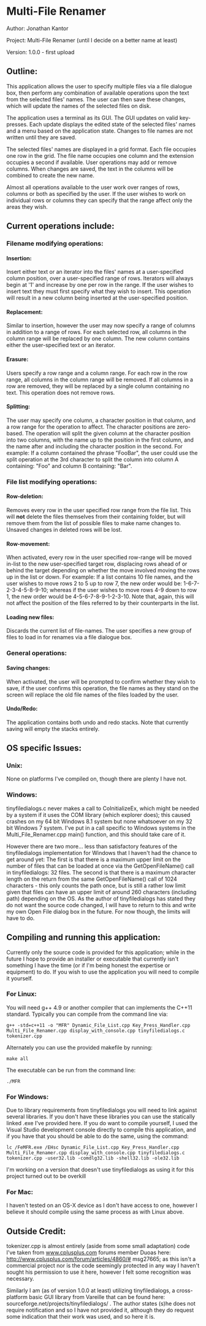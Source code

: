 # Multi-File Renamer

Author: Jonathan Kantor

Project: Multi-File Renamer (until I decide on a better name at least)

Version: 1.0.0 - first upload

## Outline:  
This application allows the user to specify multiple files via a file dialogue box, then perform any combination of available operations upon the text from the selected files' names. The user can then save these changes, which will update the names of the selected files on disk.

The application uses a terminal as its GUI. The GUI updates on valid key-presses. Each update displays the edited state of the selected files' names and a menu based on the application state. Changes to file names are not written until they are saved.

The selected files' names are displayed in a grid format. Each file occupies one row in the grid. The file name occupies one column and the extension occupies a second if available. User operations may add or remove columns. When changes are saved, the text in the columns will be combined to create the new name. 

Almost all operations available to the user work over ranges of rows, columns or both as specified by the user. If the user wishes to work on individual rows or columns they can specify that the range affect only the areas they wish.


## Current operations include:
### Filename modifying operations:
#### Insertion:
Insert either text or an iterator into the files' names at a user-specified column position, over a user-specified range of rows. Iterators will always begin at '1' and increase by one per row in the range. If the user wishes to insert text they must first specify what they wish to insert. This operation will result in a new column being inserted at the user-specified position.
#### Replacement:
Similar to insertion, however the user may now specify a range of columns in addition to a range of rows. For each selected row, all columns in the column range will be replaced by one column. The new column contains either the user-specified text or an iterator.

#### Erasure:
Users specify a row range and a column range. For each row in the row range, all columns in the column range will be removed. If all columns in a row are removed, they will be replaced by a single column containing no text. This operation does not remove rows.

#### Splitting:
The user may specify one column, a character position in that column, and a row range for the operation to affect. The character positions are zero-based. The operation will split the given column at the character position into two columns, with the name up to the position in the first column, and the name after and including the character position in the second. For example: If a column contained the phrase "FooBar", the user could use the split operation at the 3rd character to split the column into column A containing: "Foo" and column B containing: "Bar".

### File list modifying operations:
#### Row-deletion:
Removes every row in the user specified row range from the file list. This will **not** delete the files themselves from their containing folder, but will remove them from the list of possible files to make name changes to. Unsaved changes in deleted rows will be lost.

#### Row-movement:
When activated, every row in the user specified row-range will be moved in-list to the new user-specified target row, displacing rows ahead of or behind the target depending on whether the move involved moving the rows up in the list or down. For example: If a list contains 10 file names, and the user wishes to move rows 2 to 5 up to row 7, the new order would be: 1-6-7-2-3-4-5-8-9-10; whereas if the user wishes to move rows 4-9 down to row 1, the new order would be 4-5-6-7-8-9-1-2-3-10. Note that, again, this will not affect the position of the files referred to by their counterparts in the list.

#### Loading new files:
Discards the current list of file-names. The user specifies a new group of files to load in for renames via a file dialogue box.

### General operations:
#### Saving changes:
When activated, the user will be prompted to confirm whether they wish to save, if the user confirms this operation, the file names as they stand on the screen will replace the old file names of the files loaded by the user.

#### Undo/Redo:
The application contains both undo and redo stacks. Note that currently saving will empty the stacks entirely.

## OS specific Issues:
### Unix:
None on platforms I've compiled on, though there are plenty I have not.

### Windows:
tinyfiledialogs.c never makes a call to CoInitializeEx, which might be needed by a system if it uses the COM library (which explorer does); this caused crashes on my 64 bit Windows 8.1 system but none whatsoever on my 32 bit Windows 7 system. I've put in a call specific to Windows systems in the Multi_File_Renamer.cpp main() function, and this should take care of it.

However there are two more... less than satisfactory features of the tinyfiledialogs implementation for Windows that I haven't had the chance to get around yet: The first is that there is a maximum upper limit on the number of files that can be loaded at once via the GetOpenFileName() call in tinyfiledialogs: 32 files. The second is that there is a maximum character length on the return from the same GetOpenFileName() call of 1024 characters - this only counts the path once, but is still a rather low limit given that files can have an upper limit of around 260 characters (including path) depending on the OS. As the author of tinyfiledialogs has stated they do not want the source code changed, I will have to return to this and write my own Open File dialog box in the future. For now though, the limits will have to do.

## Compiling and running this application:
Currently only the source code is provided for this application; while in the future I hope to provide an installer or executable that currently isn't something I have the time (or if I'm being honest the expertise or equipment) to do. If you wish to use the application you will need to compile it yourself.

### For Linux: 
You will need g++ 4.9 or another compiler that can implements the C++11 standard. Typically you can compile from the command line via: 
	
```g++ -std=c++11 -o "MFR" Dynamic_File_List.cpp Key_Press_Handler.cpp Multi_File_Renamer.cpp display_with_console.cpp tinyfiledialogs.c tokenizer.cpp```

Alternately you can use the provided makefile by running:

```make all```

The executable can be run from the command line:

```./MFR``` 

### For Windows: 
Due to library requirements from tinyfiledialogs you will need to link against several libraries. If you don't have these libraries you can use the statically linked .exe I've provided here. If you do want to compile yourself, I used the Visual Studio development console directly to compile this application, and if you have that you should be able to do the same, using the command: 

```lc /FeMFR.exe /EHsc Dynamic_File_List.cpp Key_Press_Handler.cpp Multi_File_Renamer.cpp display_with_console.cpp tinyfiledialogs.c tokenizer.cpp -user32.lib -comdlg32.lib -shell32.lib -ole32.lib```

I'm working on a version that doesn't use tinyfiledialogs as using it for this project turned out to be overkill

### For Mac:
I haven't tested on an OS-X device as I don't have access to one, however I believe it should compile using the same process as with Linux above.

## Outside Credit:

tokenizer.cpp is almost entirely (aside from some small adaptation) code I've taken from www.cplusplus.com forums member Duoas here: http://www.cplusplus.com/forum/articles/4860/# msg27665; as this isn't a commercial project nor is the code seemingly protected in any way I haven't sought his permission to use it here, however I felt some recognition was necessary.

Similarly I am (as of version 1.0.0 at least) utilizing tinyfiledialogs, a cross-platform basic GUI library from Vareille that can be found here: sourceforge.net/projects/tinyfiledialogs/ . The author states (s)he does not require notification and so I have not provided it, although they do request some indication that their work was used, and so here it is.
